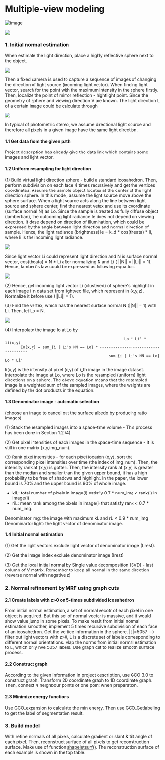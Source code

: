 # Multiple-view modeling

![image](https://github.com/cehanluo/Multiple-view-modeling/blob/master/output.gif)

![](./picture/result.jpg)

### 1. Initial normal estimation
When estimate the light direction, place a highly reflective sphere next to the object.

![](./picture/sphere.png)

Then a fixed camera is used to capture a sequence of images of changing the direction of light source (incoming light vector).
When finding light vector, search for the point with the maximum intensity in the sphere
firstly. Then, localize the point of mirror reflection - hightlight point. Since the geometry of sphere and
viewing direction V are known. The light direction L of a certain image could be calculate through

![](./picture/reflection.png)

In typical of photometric stereo, we assume directional
light source and therefore all pixels in a given image have the same light direction.


#### 1.1 Get data from the given path
Project description has already give the data link which contains some
images and light vector.
#### 1.2 Uniform resampling for light direction
(1) Build virtual light direction sphere - build a standard icosahedron. Then,
perform subdivision on each face 4 times recursively and get the vertices coordinates.
Assume the sample object locates at the center of the light direction sphere.
In this model, assume the light source move above the sphere surface. When a light
source acts along the line between light source and sphere center, find the nearest
vetex and use its coordinate (surface normal N) as Lo. Since the sample is treated
as fully diffuse object (lambertian), the outcoming light radiance Ie does not depend on viewing
direction. It dose depend on direction of illumination, which could be expressed by the
angle between light direction and normal direction of sample. Hence, the light radiance
(brightness) Ie = k_d * cos(theata) * Ii, where Ii is the incoming light radiance.

![](./picture/lambert_law.png)

Since light vector Li could represent light direction and N is surface normal vector,
cos(theata) = N * Li after normalizing N and Li ( ||N|| = ||Li|| = 1). Hence, lambert's
law could be expressed as following equation.

![](./picture/lambert.png)

(2) Hence, get incoming light vector Li (clustered) of sphere's highlight in each image i
in data set from lightvec file, which represent in (x,y,z). Normalize it before use
(||Li|| = 1).


(3) Find the vertex, which has the nearest surface normal N (||N|| = 1) with Li.
Then, let Lo = N.

![](./picture/brdf1.png)

(4) Interpolate the image Io at Lo by

                                                          Lo * Li' * Ii(x,y)
           Io(x,y) = sum_{i | Li's NN == Lo} * -------------------------------------
                                                   sum_{i | Li's NN == Lo} Lo * Li'

Ii(x,y) is the intensity at pixel (x,y) of i_th image in the image dataset. Interpolate the image
at Lo, where Lo is the resampled (uniform) light directions on a sphere. The above equation means
that the resampled image is a weighted sum of the sampled images, where the weights are defined by
the dot products in the equation.


#### 1.3 Denominator image - automatic selection
(choose an image to cancel out the  surface albedo by producing ratio images)

(1) Stack the resampled images into a space-time volume - This process has been done in Section 1.2 (4)

(2) Get pixel intensities of each images in the space-time sequence - It is still in one matrix (x,y,img_num).

(3) Rank pixel intensities - for each pixel location (x,y), sort the corresponding pixel
intensities over time (the index of img_num). Then, the intensity rank at (x,y) is gotten.
Then, the intensity rank at (x,y) is greater than the median and smaller than the given
upper bound, it has a high probability to be free of shadows and highlight. In the paper,
the lower bound is 70% and the upper bound is 90% of whole image.
- kiL: total number of pixels in image(i) satisfiy 0.7 * num_img < rank(i) in image(i)
- riL: mean rank among the pixels in image(i) that satisfy rank < 0.7 * num_img.

Denominator img: the image with maximum kL and rL < 0.9 * num_img
Denominartor light: the light vector of denominator image.

#### 1.4 Initial normal estimation
(1) Get the light vectors exclude light vector of denominator image (Lrest).

(2) Get the image index exclude denominator image (Irest)

(3) Get the local initial normal by Single value decomposition (SVD) - last column of V matrix.
Remember to keep all normal in the same direction (reverse normal with negative z)

### 2. Normal refinement by MRF using graph cuts
#### 2.1 Create labels with z>0 on 5-times subdivided icosahedron
From initial normal estimation, a set of normal vecotr of each pixel in one object is acquired. 
But this set of normal vector is massive, and it would show value jump in some pixels. 
To make result from initial normal estimation smoother, implement 5 times recursive subdivision of each face of an icosahedron.
Get the vertice information in the sphere. |L|=5057 --> filter out light vectors with z>0,
L is a discrete set of labels corresponding to different normal orientations. Map the norms from initial
normal estimation to L, which only hve 5057 labels. Use graph cut to realize smooth surface process.

#### 2.2 Construct graph
According to the given information in project description, use GCO 3.0 to construct graph. 
Transform 2D coordinate graph to 1D coordinate graph. Then, connect 4 neighbour points of one 
point when preparation.

#### 2.3 Minimize energy functions
Use GCO_expansion to calculate the min energy. Then use GCO_Getlabeling to get the label of segmentation result.

### 3. Build model
With refine normals of all pixels, calculate gradient or slant & tilt angle of each pixel. Then, 
reconstruct surface of all pixels to get reconstruction surface. Make use of function [shapeletsurf()][]. 
The reconstruction surface of each example is shown in the top table.



[shapeletsurf()]:http://www.peterkovesi.com/matlabfns/Shapelet/shapeletsurf.m "a"

